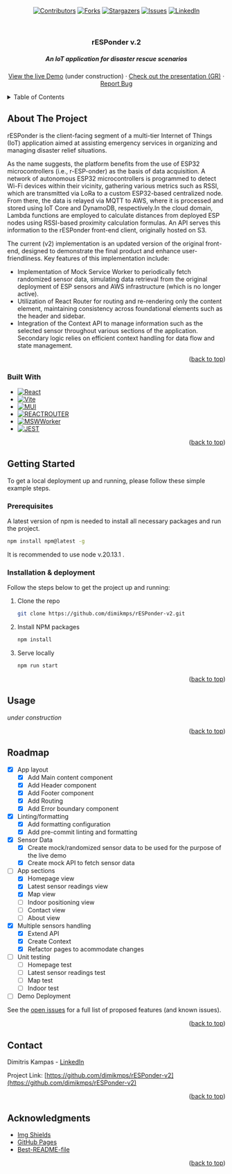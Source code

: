<!-- Improved compatibility of back to top link: :  -->
<a name="readme-top"></a>


<!-- PROJECT SHIELDS -->
<div align="center">

[![Contributors][contributors-shield]][contributors-url]
[![Forks][forks-shield]][forks-url]
[![Stargazers][stars-shield]][stars-url]
[![Issues][issues-shield]][issues-url]
[![LinkedIn][linkedin-shield]][linkedin-url]

</div>

<br />
<div align="center">
  <h3 align="center">rESPonder v.2</h3>
 <h5>An IoT application for disaster rescue scenarios</h5>
  <p align="center">
    <a href="#e">View the live Demo</a> (under construction)
      ·
    <a href="https://www.youtube.com/watch?v=HHvTUP_yY_8&list=PLxXfXAgRtgEk2D5dS9H7aLmjYhCL_8AUJ">Check out the presentation (GR)</a>
    ·
    <a href="https://github.com/dimikmps/rESPonder-v2/issues/new?labels=bug">Report Bug</a>
  </p>
</div>



<!-- TABLE OF CONTENTS -->
<details>
  <summary>Table of Contents</summary>
  <ol>
    <li>
      <a href="#about-the-project">About The Project</a>
      <ul>
        <li><a href="#built-with">Built With</a></li>
      </ul>
    </li>
    <li>
      <a href="#getting-started">Getting Started</a>
      <ul>
        <li><a href="#prerequisites">Prerequisites</a></li>
        <li><a href="#installation--deployment">Installation</a></li>
      </ul>
    </li>
    <li><a href="#usage">Usage</a></li>
    <li><a href="#roadmap">Roadmap</a></li>
    <li><a href="#contact">Contact</a></li>
    <li><a href="#acknowledgments">Acknowledgments</a></li>
  </ol>
</details>



<!-- ABOUT THE PROJECT -->
## About The Project


rESPonder is the client-facing segment of a multi-tier Internet of Things (IoT) application aimed at assisting emergency services in organizing and managing disaster relief situations.

As the name suggests, the platform benefits from the use of ESP32 microcontrollers (i.e., r-ESP-onder) as the basis of data acquisition. A network of autonomous ESP32 microcontrollers is programmed to detect Wi-Fi devices within their vicinity, gathering various metrics such as RSSI, which are transmitted via LoRa to a custom ESP32-based centralized node. From there, the data is relayed via MQTT to AWS, where it is processed and stored using IoT Core and DynamoDB, respectively.In the cloud domain, Lambda functions are employed to calculate distances from deployed ESP nodes using RSSI-based proximity calculation formulas. An API serves this information to the rESPonder front-end client, originally hosted on S3.

The current (v2) implementation is an updated version of the original front-end, designed to demonstrate the final product and enhance user-friendliness. Key features of this implementation include:

- Implementation of Mock Service Worker to periodically fetch randomized sensor data, simulating data retrieval from the original deployment of ESP sensors and AWS infrastructure (which is no longer active).
- Utilization of React Router for routing and re-rendering only the content element, maintaining consistency across foundational elements such as the header and sidebar.
- Integration of the Context API to manage information such as the selected sensor throughout various sections of the application. Secondary logic relies on efficient context handling for data flow and state management.


<p align="right">(<a href="#readme-top">back to top</a>)</p>



### Built With

* [![React][React.js]][React-url]
* [![Vite][Vite]][Vite-url]
* [![MUI][MUI]][MUI-url]
* [![REACTROUTER][REACTROUTER]][REACTROUTER-url]
* [![MSWWorker][MSW]][MSW-url]
* [![JEST][JEST]][JEST-url]



<p align="right">(<a href="#readme-top">back to top</a>)</p>



<!-- GETTING STARTED -->
## Getting Started

To get a local deployment up and running, please follow these simple example steps.

### Prerequisites

A latest version of npm is needed to install all necessary packages and run the project.

  ```sh
  npm install npm@latest -g
  ```

It is recommended to use node v.20.13.1 .


### Installation & deployment

Follow the steps below to get the project up and running:

1. Clone the repo
   ```sh
   git clone https://github.com/dimikmps/rESPonder-v2.git
   ```
2. Install NPM packages
   ```sh
   npm install
   ```
3. Serve locally
   ```js
   npm run start
   ```



<p align="right">(<a href="#readme-top">back to top</a>)</p>



<!-- USAGE EXAMPLES -->
## Usage

*under construction*



<p align="right">(<a href="#readme-top">back to top</a>)</p>



<!-- ROADMAP -->
## Roadmap

- [x] App layout
  - [x] Add Main content component 
  - [x] Add Header component
  - [x] Add Footer component
  - [x] Add Routing
  - [x] Add Error boundary component
- [x] Linting/formatting
  - [x] Add formatting configuration
  - [x] Add pre-commit linting and formatting
- [x] Sensor Data
  - [x] Create mock/randomized sensor data to be used for the purpose of the live demo
  - [x] Create mock API to fetch sensor data
- [ ] App sections
  - [x] Homepage view
  - [x] Latest sensor readings view
  - [x] Map view
  - [ ] Indoor positioning view
  - [ ] Contact view
  - [ ] About view
- [x] Multiple sensors handling
  - [x] Extend API
  - [x] Create Context 
  - [x] Refactor pages to acommodate changes
- [ ] Unit testing
  - [ ] Homepage test
  - [ ] Latest sensor readings test
  - [ ] Map test
  - [ ] Indoor test

- [ ] Demo Deployment

See the [open issues](https://github.com/dimikmps/rESPonder-v2/issues) for a full list of proposed features (and known issues).

<p align="right">(<a href="#readme-top">back to top</a>)</p>



<!-- CONTACT -->
## Contact

Dimitris Kampas - [LinkedIn][linkedin-url]

Project Link: [https://github.com/dimikmps/rESPonder-v2](https://github.com/dimikmps/rESPonder-v2)

<p align="right">(<a href="#readme-top">back to top</a>)</p>



<!-- ACKNOWLEDGMENTS -->
## Acknowledgments

* [Img Shields](https://shields.io)
* [GitHub Pages](https://pages.github.com)
* [Best-README-file](https://github.com/othneildrew/Best-README-Template)

<p align="right">(<a href="#readme-top">back to top</a>)</p>



<!-- PROJECT SHIELDS -->

[contributors-shield]: https://img.shields.io/github/contributors/dimikmps/rESPonder-v2.svg?style=for-the-badge
[contributors-url]: https://github.com/dimikmps/rESPonder-v2/graphs/contributors

[forks-shield]: https://img.shields.io/github/forks/dimikmps/rESPonder-v2.svg?style=for-the-badge
[forks-url]: https://github.com/dimikmps/rESPonder-v2/network/members

[stars-shield]: https://img.shields.io/github/stars/dimikmps/rESPonder-v2.svg?style=for-the-badge
[stars-url]: https://github.com//dimikmps/rESPonder-v2/stargazers

[issues-shield]: https://img.shields.io/github/issues/dimikmps/rESPonder-v2.svg?style=for-the-badge
[issues-url]: https://github.com/dimikmps/rESPonder-v2/issues

[linkedin-shield]: https://img.shields.io/badge/-LinkedIn-black.svg?style=for-the-badge&logo=linkedin&colorB=555
[linkedin-url]: https://www.linkedin.com/in/dkampas


<!-- MARKDOWN LINKS & IMAGES -->

[React.js]: https://img.shields.io/badge/React-20232A?style=for-the-badge&logo=react&logoColor=61DAFB
[React-url]: https://reactjs.org/

[Vite]: https://img.shields.io/badge/-vite-js?style=for-the-badge&logo=vite&logoColor=white&color=%23646CFF
[Vite-url]: https://vitejs.dev/

[MUI]: https://img.shields.io/badge/-mui-js?style=for-the-badge&logo=mui&logoColor=white&color=%23007FFF
[MUI-url]: https://mui.com/

[MSW]: https://img.shields.io/badge/-msw-js?style=for-the-badge&logo=mockserviceworker&logoColor=white&color=%23FF6A33
[MSW-url]: https://mswjs.io/

[JEST]: https://img.shields.io/badge/-jest-js?style=for-the-badge&logo=jest&logoColor=white&color=%23C21325
[JEST-url]: https://jestjs.io/

[REACTROUTER]: https://img.shields.io/badge/-reactrouter-js?style=for-the-badge&logo=reactrouter&logoColor=white&color=%23CA4245
[REACTROUTER-url]: https://reactrouter.com